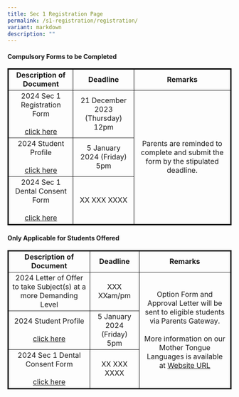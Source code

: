 ```yaml
---
title: Sec 1 Registration Page
permalink: /s1-registration/registration/
variant: markdown
description: ""
---
```

<h4>Compulsory Forms to be Completed</h4>
<table border="1" style="border-collapse: collapse; width: 100%; border: 2px solid black;">
    <tbody>
        <tr>
            <td style="font-weight: bold; text-align: center;">Description of Document</td>
            <td style="font-weight: bold; text-align: center;">Deadline</td>
            <td style="font-weight: bold; text-align: center;">Remarks</td>
        </tr>
        <tr>
            <td style="text-align: center; vertical-align: middle;">2024 Sec 1 Registration Form<br><br><a href="https://vle.learning.moe.edu.sg/login">click here</a></td>
            <td style="text-align: center; vertical-align: middle;">21 December 2023 (Thursday)<br>12pm</td>
            <td rowspan="3" style="text-align: center; vertical-align: middle;">Parents are reminded to complete and submit the form by the stipulated deadline.</td>
        </tr>
        <tr>
            <td style="text-align: center; vertical-align: middle;">2024 Student Profile<br><br><a href="https://vle.learning.moe.edu.sg/login">click here</a></td>
            <td style="text-align: center; vertical-align: middle;">5 January 2024 (Friday)<br>5pm</td>
        </tr>
        <tr>
            <td style="text-align: center; vertical-align: middle;">2024 Sec 1 Dental Consent Form<br><br><a href="https://vle.learning.moe.edu.sg/login">click here</a></td>
            <td style="text-align: center; vertical-align: middle;">XX XXX XXXX</td>
        </tr>
    </tbody>
</table>

<h4>Only Applicable for Students Offered</h4>
<table border="1" style="border-collapse: collapse; width: 100%; border: 2px solid black;">
    <tbody>
        <tr>
            <td style="font-weight: bold; text-align: center;">Description of Document</td>
            <td style="font-weight: bold; text-align: center;">Deadline</td>
            <td style="font-weight: bold; text-align: center;">Remarks</td>
        </tr>
        <tr>
            <td style="text-align: center; vertical-align: middle;">2024 Letter of Offer to take Subject(s) 
at a more Demanding Level </td>
            <td style="text-align: center; vertical-align: middle;">XXX <br>XXam/pm</td>
            <td rowspan="3" style="text-align: center; vertical-align: middle;">Option Form and Approval Letter will be sent to eligible students via Parents Gateway.<br><br>More information on our Mother Tongue Languages is available at <a href="https://vle.learning.moe.edu.sg/login">Website URL</a></td>
        </tr>
        <tr>
            <td style="text-align: center; vertical-align: middle;">2024 Student Profile<br><br><a href="https://vle.learning.moe.edu.sg/login">click here</a></td>
            <td style="text-align: center; vertical-align: middle;">5 January 2024 (Friday)<br>5pm</td>
        </tr>
        <tr>
            <td style="text-align: center; vertical-align: middle;">2024 Sec 1 Dental Consent Form<br><br><a href="https://vle.learning.moe.edu.sg/login">click here</a></td>
            <td style="text-align: center; vertical-align: middle;">XX XXX XXXX</td>
        </tr>
    </tbody>
</table>